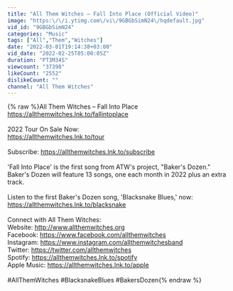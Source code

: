 ```yaml
---
title: "All Them Witches – Fall Into Place (Official Video)"
image: "https:\/\/i.ytimg.com\/vi\/9GBGbSimN24\/hqdefault.jpg"
vid_id: "9GBGbSimN24"
categories: "Music"
tags: ["All","Them","Witches"]
date: "2022-03-01T19:14:38+03:00"
vid_date: "2022-02-25T05:00:05Z"
duration: "PT3M34S"
viewcount: "37398"
likeCount: "2552"
dislikeCount: ""
channel: "All Them Witches"
---
```

{% raw %}All Them Witches – Fall Into Place<br /><a rel="nofollow" target="blank" href="https://allthemwitches.lnk.to/fallintoplace">https://allthemwitches.lnk.to/fallintoplace</a><br /><br />2022 Tour On Sale Now:<br /><a rel="nofollow" target="blank" href="https://allthemwitches.lnk.to/tour">https://allthemwitches.lnk.to/tour</a><br /> <br />Subscribe: <a rel="nofollow" target="blank" href="https://allthemwitches.lnk.to/subscribe">https://allthemwitches.lnk.to/subscribe</a><br /><br />'Fall Into Place' is the first song from ATW's project, &quot;Baker's Dozen.&quot; <br />Baker's Dozen will feature 13 songs, one each month in 2022 plus an extra track.<br /><br />Listen to the first Baker's Dozen song, 'Blacksnake Blues,' now: <br /><a rel="nofollow" target="blank" href="https://allthemwitches.lnk.to/blacksnake">https://allthemwitches.lnk.to/blacksnake</a><br /> <br />Connect with All Them Witches: <br />Website: <a rel="nofollow" target="blank" href="http://www.allthemwitches.org">http://www.allthemwitches.org</a><br />Facebook: <a rel="nofollow" target="blank" href="https://www.facebook.com/allthemwitches">https://www.facebook.com/allthemwitches</a><br />Instagram: <a rel="nofollow" target="blank" href="https://www.instagram.com/allthemwitchesband">https://www.instagram.com/allthemwitchesband</a><br />Twitter: <a rel="nofollow" target="blank" href="https://twitter.com/allthemwitches">https://twitter.com/allthemwitches</a><br />Spotify: <a rel="nofollow" target="blank" href="https://allthemwitches.lnk.to/spotify">https://allthemwitches.lnk.to/spotify</a><br />Apple Music: <a rel="nofollow" target="blank" href="https://allthemwitches.lnk.to/apple">https://allthemwitches.lnk.to/apple</a><br /> <br />#AllThemWitches #BlacksnakeBlues #BakersDozen{% endraw %}
